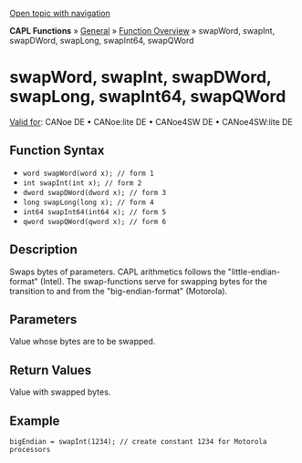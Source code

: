 [Open topic with navigation](../../../../../CANoeDEFamily.htm#Topics/CAPLFunctions/Other/Functions/CAPLfunctionSwapWord.md)

**CAPL Functions** » [General](../CAPLGeneralStartPage.md) » [Function Overview](../CAPLfunctionsGeneralOverview.md) » swapWord, swapInt, swapDWord, swapLong, swapInt64, swapQWord

# swapWord, swapInt, swapDWord, swapLong, swapInt64, swapQWord

[Valid for](../../../Shared/FeatureAvailability.md): CANoe DE • CANoe:lite DE • CANoe4SW DE • CANoe4SW:lite DE

## Function Syntax

- `word swapWord(word x); // form 1`
- `int swapInt(int x); // form 2`
- `dword swapDWord(dword x); // form 3`
- `long swapLong(long x); // form 4`
- `int64 swapInt64(int64 x); // form 5`
- `qword swapQWord(qword x); // form 6`

## Description

Swaps bytes of parameters. CAPL arithmetics follows the "little-endian-format" (Intel). The swap-functions serve for swapping bytes for the transition to and from the "big-endian-format" (Motorola).

## Parameters

Value whose bytes are to be swapped.

## Return Values

Value with swapped bytes.

## Example

```plaintext
bigEndian = swapInt(1234); // create constant 1234 for Motorola processors
```
